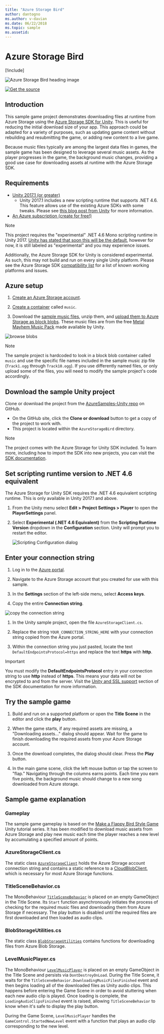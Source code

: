 ```yaml
---
title: "Azure Storage Bird"
author: dantogno
ms.author: v-davian
ms.date: 06/22/2018
ms.topic: sample
ms.assetid:
---
```

# Azure Storage Bird

[!include[](https://docs.microsoft.com/en-us/sandbox/includes/header.md)]

![Azure Storage Bird heading image](media/azstbird_title-screen.png)

[![Get the source](https://docs.microsoft.com/en-us/sandbox/media/buttons/source2.png)](https://aka.ms/azsamples-unity)

## Introduction

This sample game project demonstrates downloading files at runtime from Azure Storage using the [Azure Storage SDK for Unity]( https://aka.ms/azstoragegamedev). This is useful for reducing the initial download size of your app. This approach could be adapted for a variety of purposes, such as updating game content without rebuilding and resubmitting the game, or adding new content to a live game.

Because music files typically are among the largest data files in games, the sample game has been designed to leverage several music assets. As the player progresses in the game, the background music changes, providing a good use case for downloading assets at runtime with the Azure Storage SDK.

## Requirements

* [Unity 2017.1 (or greater)](https://unity3d.com/)
  * Unity 2017.1 includes a new scripting runtime that supports .NET 4.6. This feature allows use of the existing Azure SDKs with some tweaks.  Please see [this blog post from Unity](https://blogs.unity3d.com/2017/07/11/introducing-unity-2017/) for more information.
* [An Azure subscription (create for free!)](https://aka.ms/azfreegamedev)

> [!NOTE]
> This project requires the "experimental" .NET 4.6 Mono scripting runtime in Unity 2017. [Unity has stated that soon this will be the default](https://forum.unity3d.com/threads/future-plans-for-the-mono-runtime-upgrade.464327/), however for now, it is still labeled as "experimental" and you may experience issues.
>
> Additionally, the Azure Storage SDK for Unity is considered experimental. As such, this may not build and run on every single Unity platform.  Please see the Azure Storage SDK [compatibility list](https://docs.microsoft.com/en-us/sandbox/gamedev/unity/azure-storage-unity#compatibility) for a list of known working platforms and issues.

## Azure setup

1. [Create an Azure Storage account](https://docs.microsoft.com/en-us/azure/storage/common/storage-quickstart-create-account?tabs=portal).

1. [Create a container](https://docs.microsoft.com/en-us/azure/storage/blobs/storage-quickstart-blobs-portal#create-a-container) called `music`.

1. Download the [sample music files](https://github.com/dantogno/azure-storage-bird/blob/master/Metal%20Mayhem%20Music%20Pack.zip), unzip them, and [upload them to Azure Storage as block blobs](https://docs.microsoft.com/en-us/azure/storage/blobs/storage-quickstart-blobs-portal#upload-a-block-blob). These music files are from the free [Metal Mayhem Music Pack](https://assetstore.unity.com/packages/audio/music/metal-mayhem-music-pack-19233) made available by Unity.

![browse blobs](media/azstbird_blobs.png)

> [!NOTE]
> The sample project is hardcoded to look in a block blob container called `music` and use the specific file names included in the sample music zip file (`Track1.ogg` through `Track10.ogg`). If you use differently named files, or only upload some of the files, you will need to modify the sample project's code accordingly.

## Download the sample Unity project

Clone or download the project from the [AzureSamples-Unity repo](https://aka.ms/azsamples-unity) on GitHub.

* On the GitHub site, click the **Clone or download** button to get a copy of the project to work with.
* This project is located within the `AzureStorageBird` directory.

> [!NOTE]
> The project comes with the Azure Storage for Unity SDK included. To learn more, including how to import the SDK into new projects, you can visit the [SDK documentation](https://aka.ms/azstoragegamedev).

## Set scripting runtime version to .NET 4.6 equivalent

The Azure Storage for Unity SDK requires the .NET 4.6 equivalent scripting runtime. This is only available in Unity 2017.1 and above.

1. From the Unity menu select **Edit > Project Settings > Player** to open the **PlayerSettings** panel.

1. Select **Experimental (.NET 4.6 Equivalent)** from the **Scripting Runtime Version** dropdown in the **Configuration** section. Unity will prompt you to restart the editor.

   ![Scripting Configuration dialog](media\azstbird_unity-player-config.png)

## Enter your connection string

1. Log in to the [Azure portal](http://portal.azure.com).

1. Navigate to the Azure Storage account that you created for use with this sample.

1. In the **Settings** section of the left-side menu, select **Access keys**.

1. Copy the entire **Connection string**.

![copy the connection string](media/azstbird_connectionstring.png)

1. In the Unity sample project, open the file `AzureStorageClient.cs`.

1. Replace the string `YOUR_CONNECTION_STRING_HERE` with your connection string copied from the Azure portal.

1. Within the connection string you just pasted, locate the text `DefaultEndpointsProtocol=https` and replace the text **https** with **http**.

> [!IMPORTANT]
> You must modify the **DefaultEndpointsProtocol** entry in your connection string to use **http** instead of **https**. This means your data will not be encrypted to and from the server. Visit the [Unity and SSL support](https://docs.microsoft.com/en-us/sandbox/gamedev/unity/azure-storage-unity#unity-and-ssl-support) section of the SDK documentation for more information.

## Try the sample game

1. Build and run on a supported platform or open the **Title Scene** in the editor and click the **play** button.

1. When the game starts, if any required assets are missing, a "Downloading assets..." dialog should appear. Wait for the game to finish downloading the required assets from your Azure Storage account.

1. Once the download completes, the dialog should clear. Press the **Play** button.

1. In the main game scene, click the left mouse button or tap the screen to "flap." Navigating through the columns earns points. Each time you earn five points, the background music should change to a new song downloaded from Azure storage.

## Sample game explanation

### Gameplay

The sample game gameplay is based on the [Make a Flappy Bird Style Game](https://unity3d.com/learn/tutorials/topics/2d-game-creation/project-goals?playlist=17093) Unity tutorial series. It has been modified to download music assets from Azure Storage and play new music each time the player reaches a new level by accumulating a specified amount of points.

### AzureStorageClient.cs

The static class [`AzureStorageClient`](https://github.com/BrianPeek/AzureSamples-Unity/blob/master/AzureStorageBird/Assets/Azure%20Storage%20Bird%20Sample%20Assets/Scripts/AzureStorageClient.cs) holds the Azure Storage account connection string and contains a static reference to a [CloudBlobClient](https://docs.microsoft.com/en-us/dotnet/api/microsoft.windowsazure.storage.blob.cloudblobclient?view=azure-dotnet), which is necessary for most Azure Storage functions.

### TitleSceneBehavior.cs

The MonoBehaviour [`TitleSceneBehavior`](https://github.com/BrianPeek/AzureSamples-Unity/blob/master/AzureStorageBird/Assets/Azure%20Storage%20Bird%20Sample%20Assets/Scripts/TitleSceneBehavior.cs) is placed on an empty GameObject in the Title Scene. Its `Start` function asynchronously initiates the process of checking for the required music files and downloading them from Azure Storage if necessary. The play button is disabled until the required files are first downloaded and then loaded as audio clips.

### BlobStorageUtilities.cs

The static class [`BlobStorageUtilities`](https://github.com/BrianPeek/AzureSamples-Unity/blob/master/AzureStorageBird/Assets/Azure%20Storage%20Bird%20Sample%20Assets/Scripts/BlobStorageUtilities.cs) contains functions for downloading files from Azure Blob Storage.

### LevelMusicPlayer.cs

The MonoBehaviour [`LevelMusicPlayer`](https://github.com/BrianPeek/AzureSamples-Unity/blob/master/AzureStorageBird/Assets/Azure%20Storage%20Bird%20Sample%20Assets/Scripts/LevelMusicPlayer.cs) is placed on an empty GameObject in the Title Scene and persists via `DontDestroyOnLoad`. During the Title Scene, it waits for the `TitleSceneBehavior.DownloadingMusicFilesFinished` event and then begins loading all of the downloaded files as Unity audio clips. This happens before entering the Game Scene in order to avoid stuttering when each new audio clip is played. Once loading is complete, the `LoadingAudioClipsFinished` event is raised, allowing `TitleSceneBehavior` to know when it's safe to display the play button.

During the Game Scene, `LevelMusicPlayer` handles the `GameControl.StartedNewLevel` event with a function that plays an audio clip corresponding to the new level.